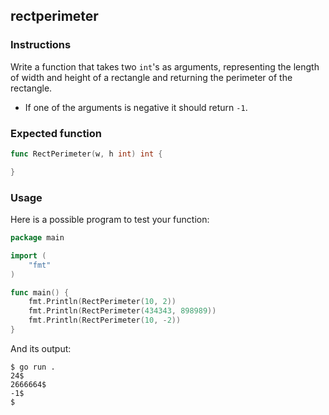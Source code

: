 ## rectperimeter

### Instructions

Write a function that takes two `int`'s as arguments, representing the length of width and height of a rectangle and returning the perimeter of the rectangle.

- If one of the arguments is negative it should return `-1`.

### Expected function

```go
func RectPerimeter(w, h int) int {

}
```

### Usage

Here is a possible program to test your function:

```go
package main

import (
	"fmt"
)

func main() {
	fmt.Println(RectPerimeter(10, 2))
	fmt.Println(RectPerimeter(434343, 898989))
	fmt.Println(RectPerimeter(10, -2))
}
```

And its output:

```console
$ go run .
24$
2666664$
-1$
$
```